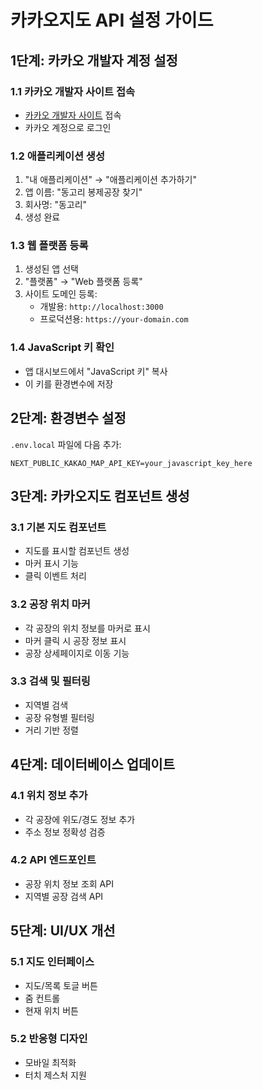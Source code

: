 # 카카오지도 API 설정 가이드

## 1단계: 카카오 개발자 계정 설정

### 1.1 카카오 개발자 사이트 접속
- [카카오 개발자 사이트](https://developers.kakao.com) 접속
- 카카오 계정으로 로그인

### 1.2 애플리케이션 생성
1. "내 애플리케이션" → "애플리케이션 추가하기"
2. 앱 이름: "동고리 봉제공장 찾기"
3. 회사명: "동고리"
4. 생성 완료

### 1.3 웹 플랫폼 등록
1. 생성된 앱 선택
2. "플랫폼" → "Web 플랫폼 등록"
3. 사이트 도메인 등록:
   - 개발용: `http://localhost:3000`
   - 프로덕션용: `https://your-domain.com`

### 1.4 JavaScript 키 확인
- 앱 대시보드에서 "JavaScript 키" 복사
- 이 키를 환경변수에 저장

## 2단계: 환경변수 설정

`.env.local` 파일에 다음 추가:
```
NEXT_PUBLIC_KAKAO_MAP_API_KEY=your_javascript_key_here
```

## 3단계: 카카오지도 컴포넌트 생성

### 3.1 기본 지도 컴포넌트
- 지도를 표시할 컴포넌트 생성
- 마커 표시 기능
- 클릭 이벤트 처리

### 3.2 공장 위치 마커
- 각 공장의 위치 정보를 마커로 표시
- 마커 클릭 시 공장 정보 표시
- 공장 상세페이지로 이동 기능

### 3.3 검색 및 필터링
- 지역별 검색
- 공장 유형별 필터링
- 거리 기반 정렬

## 4단계: 데이터베이스 업데이트

### 4.1 위치 정보 추가
- 각 공장에 위도/경도 정보 추가
- 주소 정보 정확성 검증

### 4.2 API 엔드포인트
- 공장 위치 정보 조회 API
- 지역별 공장 검색 API

## 5단계: UI/UX 개선

### 5.1 지도 인터페이스
- 지도/목록 토글 버튼
- 줌 컨트롤
- 현재 위치 버튼

### 5.2 반응형 디자인
- 모바일 최적화
- 터치 제스처 지원 